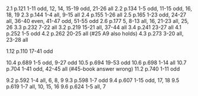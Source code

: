 2.1 p.121 1-11 odd, 12, 14, 15-19 odd, 21-26 all
2.2 p.134 1-5 odd, 11-15 odd, 16, 18, 19
2.3 p.144 1-4 all, 9-15 all
2.4 p.155 1-26 all
2.5 p.165 1-23 odd, 24-27 all, 36-40 even, 41-47 odd, 51-55 odd
2.6 p.177 5, 8-13 all, 16, 21-23 all, 25, 26
3.3 p.232 7-22 all
3.2 p.219 15-21 all, 37-44 all
3.4 p.241 23-27 all
4.1 p.252 1-5 odd
4.2 p.262 20-25 all (#25 A9 also holds)
4.3 p.273 3-20 all, 23-28 all

1.12 p.110 17-41 odd

10.4 p.689 1-5 odd, 9-27 odd
10.5 p.694 19-53 odd
10.6 p.698 1-14 all
10.7 p.704 1-41 odd, 42-45 all (#45-book answer wrong)
11.2 p.740 1-11 odd

9.2 p.592 1-4 all, 6, 8, 9
9.3 p.598 1-7 odd
9.4 p.607 1-15 odd, 17, 18
9.5 p.619 1-7 all, 10, 15, 16
9.6 p.624 1-5 all, 7
